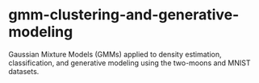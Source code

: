 # gmm-clustering-and-generative-modeling
Gaussian Mixture Models (GMMs) applied to density estimation, classification, and generative modeling using the two-moons and MNIST datasets.
